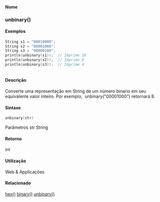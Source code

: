 
#### Nome
### unbinary()

#### Exemplos

```pde
String s1 = "00010000"; 
String s2 = "00001000"; 
String s3 = "00000100"; 
println(unbinary(s1));  // Imprime 16 
println(unbinary(s2));  // Imprime 8 
println(unbinary(s3));  // Imprime 4 
 

```



#### Descrição
Converte uma representação em String
de um número binario em seu equivalente valor inteiro. Por
exemplo,  unbinary("00001000") retornará 8.

#### Sintaxe
```pde
unbinary(str)

```
Parâmetros
str
String



#### Retorno

	
int

#### Utilização

	
Web & Applicações

#### Relacionado
[hex()](hex_
)
[binary()](binary_
)
[unbinary()](unbinary_
)

